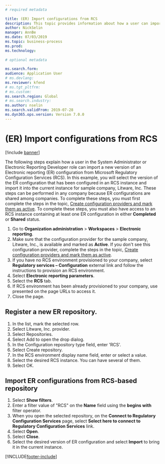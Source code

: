 ```yaml
--- 
# required metadata 
 
title: (ER) Import configurations from RCS
description: This topic provides information about how a user can import a new version of an ER configuration from RCS.
author: NickSelin
manager: AnnBe 
ms.date: 07/03/2019
ms.topic: business-process 
ms.prod:  
ms.technology:  
 
# optional metadata 
 
ms.search.form:  
audience: Application User 
# ms.devlang:  
ms.reviewer: kfend
# ms.tgt_pltfrm:  
# ms.custom:  
ms.search.region: Global
# ms.search.industry: 
ms.author: nselin
ms.search.validFrom: 2019-07-28 
ms.dyn365.ops.version: Version 7.0.0 
---
```

# (ER) Import configurations from RCS

[!include [banner](../../includes/banner.md)]

The following steps explain how a user in the System Administrator or Electronic Reporting Developer role can import a new version of an Electronic reporting (ER) configuration from Microsoft Regulatory Configuration Services (RCS). In this example, you will select the version of the ER configuration that has been configured in an RCS instance and import it into the current instance for sample company, Litware, Inc. These steps can be performed in any company because ER configurations are shared among companies. To complete these steps, you must first complete the steps in the topic, [Create configuration providers and mark them as active](er-configuration-provider-mark-it-active-2016-11.md). To complete these steps, you must also have access to an RCS instance containing at least one ER configuration in either **Completed** or **Shared** status.

1. Go to **Organization administration** > **Workspaces** > **Electronic reporting**. 
2. Make sure that the configuration provider for the sample company, Litware, Inc., is available and marked as **Active**. If you don't see this configuration provider, complete the steps in the topic, [Create configuration providers and mark them as active](er-configuration-provider-mark-it-active-2016-11.md). 
3. If you have no RCS environment provisioned to your company, select **Regulatory services – Configuration** external link and follow the instructions to provision an RCS environment. 
4. Select **Electronic reporting parameters**. 
5. Select the **RCS** tab. 
6. If RCS environment has been already provisioned to your company, use presented on the page URLs to access it. 
7. Close the page. 

## Register a new ER repository. 
1. In the list, mark the selected row. 
2. Select Litware, Inc. provider. 
3. Select Repositories. 
4. Select Add to open the drop dialog. 
5. In the Configuration repository type field, enter 'RCS'. 
6. Select Create repository. 
7. In the RCS environment display name field, enter or select a value. 
8. Select the desired RCS instance. You can have several of them. 
9. Select OK. 

## Import ER configurations from RCS-based repository
1. Select **Show filters**. 
2. Enter a filter value of "RCS" on the **Name** field using the **begins with** filter operator. 
3. When you open the selected repository, on the **Connect to Regulatory Configuration Services** page, select **Select here to connect to Regulatory Configuration Services** link. 
4. Select **Open**. 
5. Select **Close**. 
6. Select the desired version of ER configuration and select **Import** to bring it in the current instance.



[!INCLUDE[footer-include](../../../../includes/footer-banner.md)]